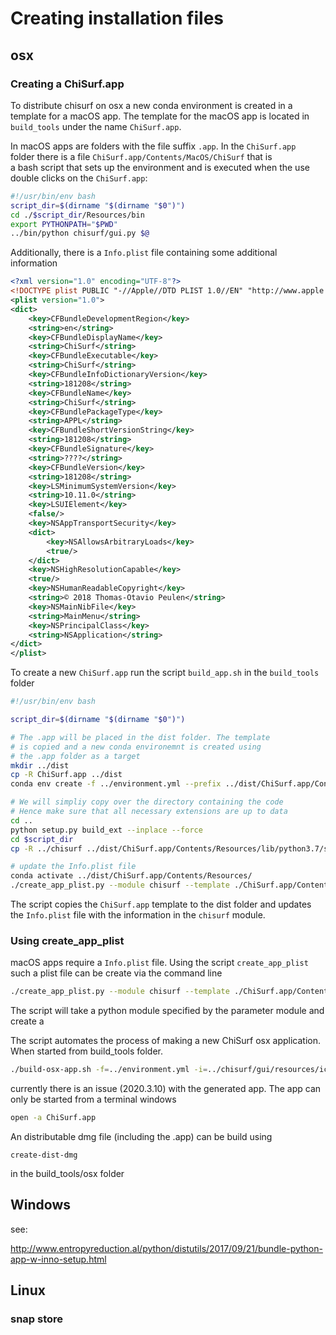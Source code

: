# Creating installation files 

## osx

### Creating a ChiSurf.app

To distribute chisurf on osx a new conda environment is created in a template
for a macOS app. The template for the macOS app is located in `build_tools`
under the name ``ChiSurf.app``. 

In macOS apps are folders with the file suffix `.app`. In the ``ChiSurf.app
`` folder there is a file `ChiSurf.app/Contents/MacOS/ChiSurf` that is  
a bash script that sets up the environment and is executed when the use
 double clicks on the ``ChiSurf.app``:

```bash
#!/usr/bin/env bash
script_dir=$(dirname "$(dirname "$0")")
cd ./$script_dir/Resources/bin
export PYTHONPATH="$PWD"
../bin/python chisurf/gui.py $@
```

Additionally, there is a `Info.plist` file containing some additional
 information
 
```xml
<?xml version="1.0" encoding="UTF-8"?>
<!DOCTYPE plist PUBLIC "-//Apple//DTD PLIST 1.0//EN" "http://www.apple.com/DTDs/PropertyList-1.0.dtd">
<plist version="1.0">
<dict>
	<key>CFBundleDevelopmentRegion</key>
	<string>en</string>
	<key>CFBundleDisplayName</key>
	<string>ChiSurf</string>
	<key>CFBundleExecutable</key>
	<string>ChiSurf</string>
	<key>CFBundleInfoDictionaryVersion</key>
	<string>181208</string>
	<key>CFBundleName</key>
	<string>ChiSurf</string>
	<key>CFBundlePackageType</key>
	<string>APPL</string>
	<key>CFBundleShortVersionString</key>
	<string>181208</string>
	<key>CFBundleSignature</key>
	<string>????</string>
	<key>CFBundleVersion</key>
	<string>181208</string>
	<key>LSMinimumSystemVersion</key>
	<string>10.11.0</string>
	<key>LSUIElement</key>
	<false/>
	<key>NSAppTransportSecurity</key>
	<dict>
		<key>NSAllowsArbitraryLoads</key>
		<true/>
	</dict>
	<key>NSHighResolutionCapable</key>
	<true/>
	<key>NSHumanReadableCopyright</key>
	<string>© 2018 Thomas-Otavio Peulen</string>
	<key>NSMainNibFile</key>
	<string>MainMenu</string>
	<key>NSPrincipalClass</key>
	<string>NSApplication</string>
</dict>
</plist>
```

To create a new ``ChiSurf.app`` run the script `build_app.sh` in the
 `build_tools` folder
 
```bash
#!/usr/bin/env bash

script_dir=$(dirname "$(dirname "$0")")

# The .app will be placed in the dist folder. The template
# is copied and a new conda environemnt is created using
# the .app folder as a target
mkdir ../dist
cp -R ChiSurf.app ../dist
conda env create -f ../environment.yml --prefix ../dist/ChiSurf.app/Contents/Resources/ --force

# We will simpliy copy over the directory containing the code
# Hence make sure that all necessary extensions are up to data
cd ..
python setup.py build_ext --inplace --force
cd $script_dir
cp -R ../chisurf ../dist/ChiSurf.app/Contents/Resources/lib/python3.7/site-packages/chisurf

# update the Info.plist file
conda activate ../dist/ChiSurf.app/Contents/Resources/
./create_app_plist.py --module chisurf --template ./ChiSurf.app/Contents/Info.plist --output ../dist/ChiSurf.app/Contents/Info.plist -e ChiSurf
```

The script copies the ``ChiSurf.app`` template to the dist folder and updates
the `Info.plist` file with the information in the `chisurf` module.


### Using create_app_plist

macOS apps require a `Info.plist` file. Using the script `create_app_plist` such
a plist file can be create via the command line

```bash
./create_app_plist.py --module chisurf --template ./ChiSurf.app/Contents/Info.plist --output ../dist/ChiSurf.app/Contents/Info.plist -e ChiSurf
```

The script will take a python module specified by the parameter module and 
create a 

The script automates the process of making a new ChiSurf osx application. When
started from build_tools folder. 
```bash
./build-osx-app.sh -f=../environment.yml -i=../chisurf/gui/resources/icons/cs_logo.png -n=ChiSurf -m=chisurf -p=..
```

currently there is an issue (2020.3.10) with the generated app. The app can only
be started from a terminal windows

```bash
open -a ChiSurf.app
```

An distributable dmg file (including the .app) can be build using 

```
create-dist-dmg
```
in the build_tools/osx folder


## Windows

see:

http://www.entropyreduction.al/python/distutils/2017/09/21/bundle-python-app-w-inno-setup.html

## Linux

### snap store
